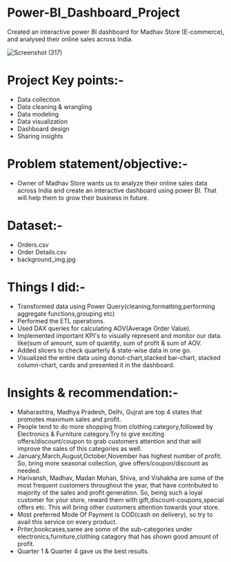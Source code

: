 # Power-BI_Dashboard_Project
Created an interactive power BI dashboard for Madhav Store (E-commerce), and analysed their online sales across India.

![Screenshot (317)](https://github.com/salvik43/Power-BI_Dashboard_Project/assets/67736824/c26f2b92-f917-4249-8fb9-b101b07ff20c)

# Project Key points:-
* Data collection
* Data cleaning & wrangling
* Data modeling
* Data visualization
* Dashboard design
* Sharing insights

# Problem statement/objective:-
* Owner of Madhav Store wants us to  analyze their online sales data across India and create an interactive dashboard using power BI. That will help them to grow their business in future.

# Dataset:-
* Orders.csv
* Order Details.csv
* background_img.jpg

# Things I did:-
* Transformed data using Power Query(cleaning,formatting,performing aggregate functions,grouping etc)
* Performed the ETL operations.
* Used DAX queries for calculating AOV(Average Order Value).
* Implemented important KPI's to visually represent and monitor our data. like(sum of amount, sum of quantity, sum of profit & sum of AOV.
* Added slicers to check quarterly & state-wise data in one go.
* Visualized the entire data using donut-chart,stacked bar-chart, stacked column-chart, cards and presented it in the dashboard.


# Insights & recommendation:-
* Maharashtra, Madhya Pradesh, Delhi, Gujrat are top 4 states that promotes maximum sales and profit.
* People tend to do more shopping from clothing category,followed by Electronics & Furniture category.Try to give exciting offers/discount/coupon to grab customers attention and that will improve the sales of this categories as well.
* January,March,August,October,November has highest number of profit. So, bring more seasonal collection, give offers/coupon/discount as needed.
* Harivansh, Madhav, Madan Mohan, Shiva, and Vishakha are some of the most frequent customers throughout the year, that have contributed to majority of the sales and profit generation. So, being such a loyal customer for your store, reward them with gift,discount-coupons,special offers etc. This will bring other customers attention towards your store.
* Most preferred Mode Of Payment is COD(cash on delivery), so try to avail this service on every product.
* Priter,bookcases,saree are some of the sub-categories under electronics,furniture,clothing catagory that has shown good amount of profit.
* Quarter 1 & Quarter 4 gave us the best results.

